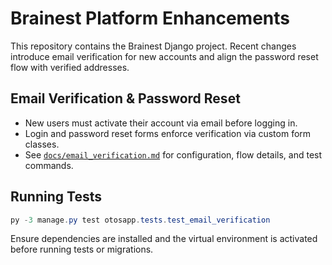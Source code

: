 # Brainest Platform Enhancements

This repository contains the Brainest Django project. Recent changes introduce email verification for new accounts and align the password reset flow with verified addresses.

## Email Verification & Password Reset

- New users must activate their account via email before logging in.
- Login and password reset forms enforce verification via custom form classes.
- See [`docs/email_verification.md`](docs/email_verification.md) for configuration, flow details, and test commands.

## Running Tests

```powershell
py -3 manage.py test otosapp.tests.test_email_verification
```

Ensure dependencies are installed and the virtual environment is activated before running tests or migrations.
